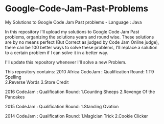 # Google-Code-Jam-Past-Problems
My Solutions to Google Code Jam Past problems - Language : Java

In this repository I'll upload my solutions to Google Code Jam Past problems, organizing the solutions years and round wise.
These solutions are by no means perfect (But Correct as judged by Code Jam Online judge), there can be 100 better ways to solve these problems, I'll replace a solution to a certain problem if I can solve it in a better way.

I'll update this repository whenever I'll solve a new Problem.

This repository contains:
  2010 Africa CodeJam :
      Qualification Round:
          1.T9 Spelling<br>
          2.Reverse Words
          3.Store Credit
  
  2016 CodeJam :
      Qualification Round:
          1.Counting Sheeps
          2.Revenge Of the Pancakes
          
  2015 CodeJam :
      Qualification Round:
          1.Standing Ovation
          
  2014 CodeJam :
      Qualification Round:
          1.Magician Trick
          2.Cookie Clicker
